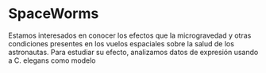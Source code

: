 # SpaceWorms
Estamos interesados en conocer los efectos que la microgravedad y otras condiciones presentes en los vuelos espaciales sobre la salud de los astronautas. Para estudiar su efecto, analizamos datos de expresión usando a C. elegans como modelo
